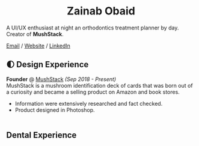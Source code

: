 # <center>Zainab Obaid</center>
A UI/UX enthusiast at night an orthodontics treatment planner by day. Creator of **MushStack**. <br>

[Email](mailto:zainababdobaid@gmail.com) / [Website](http://zazee.xyz/) / [LinkedIn](https://www.linkedin.com/in/zainab-obaid/)

## 🌓 Design Experience

**Founder** @ [MushStack](https://www.mushstack.com/) _(Sep 2018 - Present)_ <br>
MushStack is a mushroom identification deck of cards that was born out of a curiosity and became a selling product on Amazon and book stores. 
  - Information were extensively researched and fact checked. 
  - Product designed in Photoshop.
<br><br>

## Dental Experience

